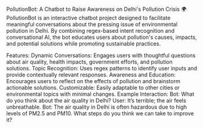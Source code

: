 PollutionBot: A Chatbot to Raise Awareness on Delhi's Pollution Crisis 🌍
PollutionBot is an interactive chatbot project designed to facilitate meaningful conversations about the pressing issue of environmental pollution in Delhi. By combining regex-based intent recognition and conversational AI, the bot educates users about pollution's causes, impacts, and potential solutions while promoting sustainable practices.

Features:
Dynamic Conversations: Engages users with thoughtful questions about air quality, health impacts, government efforts, and pollution solutions.
Topic Recognition: Uses regex patterns to identify user inputs and provide contextually relevant responses.
Awareness and Education: Encourages users to reflect on the effects of pollution and brainstorm actionable solutions.
Customizable: Easily adaptable to other cities or environmental topics with minimal changes.
Example Interaction:
Bot: What do you think about the air quality in Delhi?
User: It’s terrible; the air feels unbreathable.
Bot: The air quality in Delhi is often hazardous due to high levels of PM2.5 and PM10. What steps do you think we can take to improve it?
